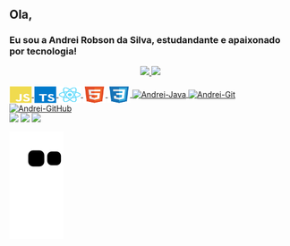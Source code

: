 ## Ola,
### Eu sou a Andrei Robson da Silva, estudandante e apaixonado por tecnologia!

<div align="center">
  <a href="https://github.com/AndreiDaSilva">
  <img height="180em" src="https://github-readme-stats.vercel.app/api?username=AndreiDaSilva&show_icons=true&theme=dark&include_all_commits=true&count_private=true"/>
  <img height="180em" src="https://github-readme-stats.vercel.app/api/top-langs/?username=AndreiDaSilva&layout=compact&langs_count=7&theme=dark"/>
</div>

<div style="display: inline_block"><br>
  <img align="center" alt="Andrei-Js" height="30" width="40" src="https://raw.githubusercontent.com/devicons/devicon/master/icons/javascript/javascript-plain.svg">
  <img align="center" alt="Andrei-Ts" height="30" width="40" src="https://raw.githubusercontent.com/devicons/devicon/master/icons/typescript/typescript-plain.svg">
  <img align="center" alt="Andrei-React" height="30" width="40" src="https://raw.githubusercontent.com/devicons/devicon/master/icons/react/react-original.svg">
  <img align="center" alt="Andrei-HTML" height="30" width="40" src="https://raw.githubusercontent.com/devicons/devicon/master/icons/html5/html5-original.svg">
  <img align="center" alt="Andrei-CSS" height="30" width="40" src="https://raw.githubusercontent.com/devicons/devicon/master/icons/css3/css3-original.svg">
  <img align="center" alt="Andrei-Java" height="30" width="40"  src="https://cdn.jsdelivr.net/gh/devicons/devicon/icons/java/java-original.svg" />
<img align="center" alt="Andrei-Git" height="30" width="40" src="https://cdn.jsdelivr.net/gh/devicons/devicon/icons/git/git-original.svg" />
<img align="center" alt="Andrei-GitHub" height="30" width="40" src="https://cdn.jsdelivr.net/gh/devicons/devicon/icons/github/github-original.svg" />

  
  <div>
  <a href="https://instagram.com/es.andreisilva target="_blank"><img src="https://img.shields.io/badge/-Instagram-%23E4405F?style=for-the-badge&logo=instagram&logoColor=white" target="_blank"></a>
  <a href = "mailto:contat"silva.andrei@outlook.com.br"><img src="https://img.shields.io/badge/-Gmail-%23333?style=for-the-badge&logo=gmail&logoColor=white" target="_blank"></a>
  <a href="https://www.linkedin.com/in/andrei-robson-da-silva-77a87a129/" target="_blank"><img src="https://img.shields.io/badge/-LinkedIn-%230077B5?style=for-the-badge&logo=linkedin&logoColor=white" target="_blank"></a> 
  </div>
  
  ![Snake animation](https://github.com/AndreiDaSilva/AndreiDaSilva/blob/output/github-contribution-grid-snake.svg)


